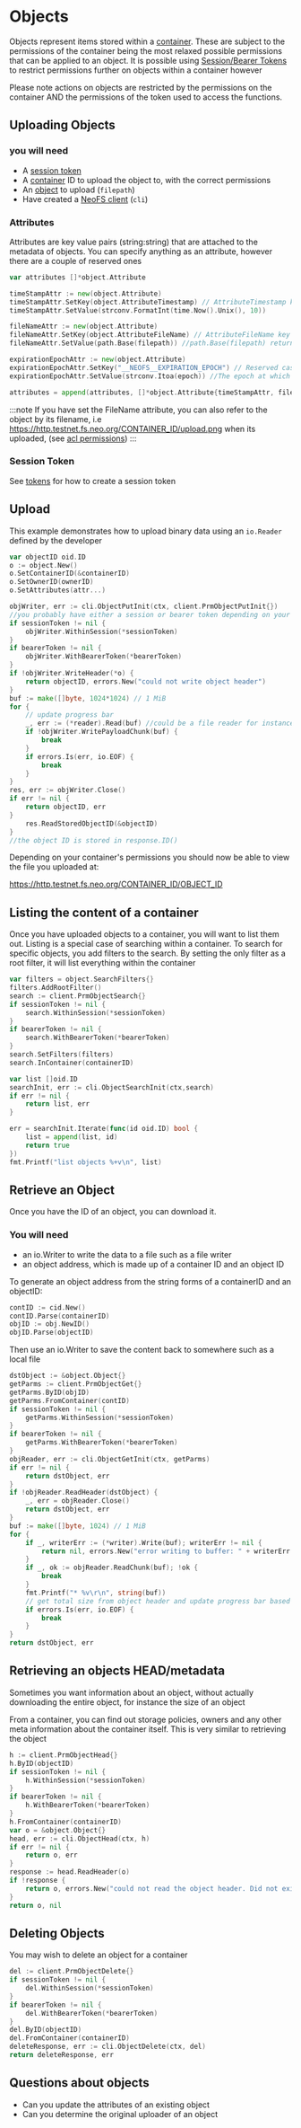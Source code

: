# Objects

Objects represent items stored within a [container](containers.md). These are subject to the permissions of the container being the most relaxed possible permissions that can be applied to an object. It is possible using [Session/Bearer Tokens](tokens.md) to restrict permissions further on objects within a container however

Please note actions on objects are restricted by the permissions on the container AND the permissions of the token used to access the functions. 

## Uploading Objects 

### you will need

- A [session token](tokens.md)
- A [container](containers.md) ID to upload the object to, with the correct permissions
- An [object](objects.md) to upload (`filepath`)
- Have created a [NeoFS client](clients.md) (`cli`)

### Attributes

Attributes are key value pairs (string:string) that are attached to the metadata of objects. You can specify anything as an attribute, however there are a couple of reserved ones

```go
var attributes []*object.Attribute

timeStampAttr := new(object.Attribute)
timeStampAttr.SetKey(object.AttributeTimestamp) // AttributeTimestamp key is like a 'created at' attribute
timeStampAttr.SetValue(strconv.FormatInt(time.Now().Unix(), 10))

fileNameAttr := new(object.Attribute)
fileNameAttr.SetKey(object.AttributeFileName) // AttributeFileName key is the filename to be associated with the object. 
fileNameAttr.SetValue(path.Base(filepath)) //path.Base(filepath) returns the last element of a file path (usually the filename)

expirationEpochAttr := new(object.Attribute)
expirationEpochAttr.SetKey("__NEOFS__EXPIRATION_EPOCH") // Reserved case for when the life of the object should expire 
expirationEpochAttr.SetValue(strconv.Itoa(epoch)) //The epoch at which the object will expire

attributes = append(attributes, []*object.Attribute{timeStampAttr, fileNameAttr, expirationEpochAttr}...)

```

:::note
If you have set the FileName attribute, you can also refer to the object by its filename, i.e
https://http.testnet.fs.neo.org/CONTAINER_ID/upload.png when its uploaded, (see [acl permissions](acl-permissions.md))
:::

### Session Token
See [tokens](tokens.md) for how to create a session token

## Upload 

This example demonstrates how to upload binary data using an `io.Reader` defined by the developer

```go
var objectID oid.ID
o := object.New()
o.SetContainerID(&containerID)
o.SetOwnerID(ownerID)
o.SetAttributes(attr...)

objWriter, err := cli.ObjectPutInit(ctx, client.PrmObjectPutInit{})
//you probably have either a session or bearer token depending on your permissions. If the container is yours, use a session token
if sessionToken != nil {
    objWriter.WithinSession(*sessionToken)
}
if bearerToken != nil {
    objWriter.WithBearerToken(*bearerToken)
}
if !objWriter.WriteHeader(*o) {
    return objectID, errors.New("could not write object header")
}
buf := make([]byte, 1024*1024) // 1 MiB
for {
    // update progress bar
    _, err := (*reader).Read(buf) //could be a file reader for instance .. reader *io.Reader
    if !objWriter.WritePayloadChunk(buf) {
        break
    }
    if errors.Is(err, io.EOF) {
        break
    }
}
res, err := objWriter.Close()
if err != nil {
    return objectID, err
}
	res.ReadStoredObjectID(&objectID)
}
//the object ID is stored in response.ID()
```

Depending on your container's permissions you should now be able to view the file you uploaded at:

https://http.testnet.fs.neo.org/CONTAINER_ID/OBJECT_ID

## Listing the content of a container

Once you have uploaded objects to a container, you will want to list them out. Listing is a special case of searching within a container.
To search for specific objects, you add filters to the search. By setting the only filter as a root filter, it will list everything within the container

```go
var filters = object.SearchFilters{}
filters.AddRootFilter()
search := client.PrmObjectSearch{}
if sessionToken != nil {
    search.WithinSession(*sessionToken)
}
if bearerToken != nil {
    search.WithBearerToken(*bearerToken)
}
search.SetFilters(filters)
search.InContainer(containerID)

var list []oid.ID
searchInit, err := cli.ObjectSearchInit(ctx,search)
if err != nil {
    return list, err
}

err = searchInit.Iterate(func(id oid.ID) bool {
    list = append(list, id)
    return true
})
fmt.Printf("list objects %+v\n", list)
```

## Retrieve an Object

Once you have the ID of an object, you can download it.

### You will need
- an io.Writer to write the data to a file such as a file writer
-  an object address, which is made up of a container ID and an object ID

To generate an object address from the string forms of a containerID and an objectID:

```go
contID := cid.New()
contID.Parse(containerID)
objID := obj.NewID()
objID.Parse(objectID)
```

Then use an io.Writer to save the content back to somewhere such as a local file
```go
dstObject := &object.Object{}
getParms := client.PrmObjectGet{}
getParms.ByID(objID)
getParms.FromContainer(contID)
if sessionToken != nil {
    getParms.WithinSession(*sessionToken)
}
if bearerToken != nil {
    getParms.WithBearerToken(*bearerToken)
}
objReader, err := cli.ObjectGetInit(ctx, getParms)
if err != nil {
    return dstObject, err
}
if !objReader.ReadHeader(dstObject) {
    _, err = objReader.Close()
    return dstObject, err
}
buf := make([]byte, 1024) // 1 MiB
for {
    if _, writerErr := (*writer).Write(buf); writerErr != nil {
        return nil, errors.New("error writing to buffer: " + writerErr.Error())
    }
    if _, ok := objReader.ReadChunk(buf); !ok {
        break
    }
    fmt.Printf("* %v\r\n", string(buf))
    // get total size from object header and update progress bar based on n bytes received
    if errors.Is(err, io.EOF) {
        break
    }
}
return dstObject, err
```

## Retrieving an objects HEAD/metadata

Sometimes you want information about an object, without actually downloading the entire object, for instance the size of an object

From a container, you can find out storage policies, owners and any other meta information about the container itself. This is very similar to retrieving the object

```go
h := client.PrmObjectHead{}
h.ByID(objectID)
if sessionToken != nil {
    h.WithinSession(*sessionToken)
}
if bearerToken != nil {
    h.WithBearerToken(*bearerToken)
}
h.FromContainer(containerID)
var o = &object.Object{}
head, err := cli.ObjectHead(ctx, h)
if err != nil {
    return o, err
}
response := head.ReadHeader(o)
if !response {
    return o, errors.New("could not read the object header. Did not exist")
}
return o, nil
```

## Deleting Objects

You may wish to delete an object for a container  

```go
del := client.PrmObjectDelete{}
if sessionToken != nil {
    del.WithinSession(*sessionToken)
}
if bearerToken != nil {
    del.WithBearerToken(*bearerToken)
}
del.ByID(objectID)
del.FromContainer(containerID)
deleteResponse, err := cli.ObjectDelete(ctx, del)
return deleteResponse, err
```

## Questions about objects

* Can you update the attributes of an existing object
* Can you determine the original uploader of an object
